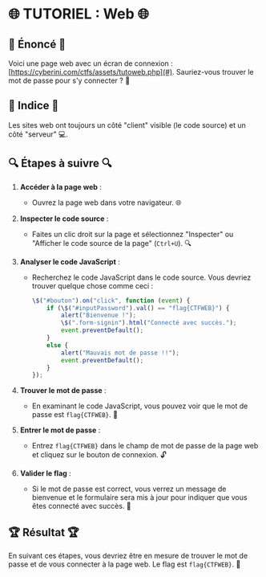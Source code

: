 # 🌐 TUTORIEL : Web 🌐

## 📜 Énoncé 📜

Voici une page web avec un écran de connexion : [https://cyberini.com/ctfs/assets/tutoweb.php](#). Sauriez-vous trouver le mot de passe pour s'y connecter ? 🤔

## 🔎 Indice 🔎

Les sites web ont toujours un côté "client" visible (le code source) et un côté "serveur" 💻.

## 🔍 Étapes à suivre 🔍

1. **Accéder à la page web** :
   - Ouvrez la page web dans votre navigateur. 🌐

2. **Inspecter le code source** :
   - Faites un clic droit sur la page et sélectionnez "Inspecter" ou "Afficher le code source de la page" (`Ctrl+U`). 🔍

3. **Analyser le code JavaScript** :
   - Recherchez le code JavaScript dans le code source. Vous devriez trouver quelque chose comme ceci :
     ```javascript
     \$("#bouton").on("click", function (event) {
         if (\$("#inputPassword").val() == "flag{CTFWEB}") {
             alert("Bienvenue !");
             \$(".form-signin").html("Connecté avec succès.");
             event.preventDefault();
         }
         else {
             alert("Mauvais mot de passe !!");
             event.preventDefault();
         }
     });
     ```

4. **Trouver le mot de passe** :
   - En examinant le code JavaScript, vous pouvez voir que le mot de passe est `flag{CTFWEB}`. 🔑

5. **Entrer le mot de passe** :
   - Entrez `flag{CTFWEB}` dans le champ de mot de passe de la page web et cliquez sur le bouton de connexion. 🔓

6. **Valider le flag** :
   - Si le mot de passe est correct, vous verrez un message de bienvenue et le formulaire sera mis à jour pour indiquer que vous êtes connecté avec succès. 🎉

## 🏆 Résultat 🏆

En suivant ces étapes, vous devriez être en mesure de trouver le mot de passe et de vous connecter à la page web. Le flag est `flag{CTFWEB}`. 🏁
